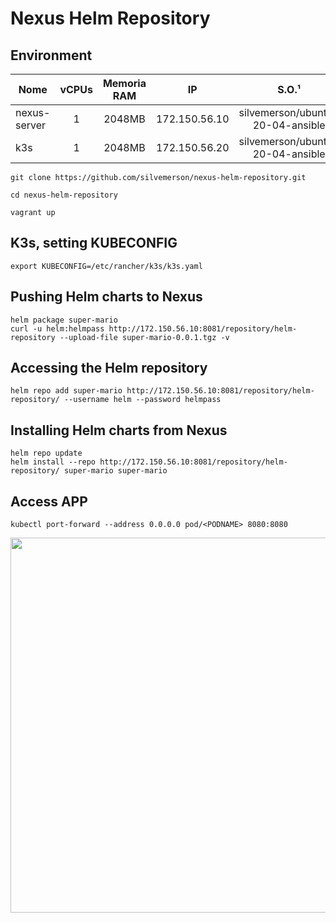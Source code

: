 # Nexus Helm Repository

## Environment

Nome       | vCPUs | Memoria RAM | IP            | S.O.¹           | Script de Provisionamento²
---------- |:-----:|:-----------:|:-------------:|:---------------:| -----------------------------
nexus-server       | 1     | 2048MB      | 172.150.56.10 | silvemerson/ubuntu-20-04-ansible | 
k3s    | 1     | 2048MB       | 172.150.56.20 | silvemerson/ubuntu-20-04-ansible | 

```
git clone https://github.com/silvemerson/nexus-helm-repository.git

cd nexus-helm-repository

vagrant up

```

##  K3s, setting KUBECONFIG

```
export KUBECONFIG=/etc/rancher/k3s/k3s.yaml
```

## Pushing Helm charts to Nexus

```
helm package super-mario
curl -u helm:helmpass http://172.150.56.10:8081/repository/helm-repository --upload-file super-mario-0.0.1.tgz -v

```

## Accessing the Helm repository

```
helm repo add super-mario http://172.150.56.10:8081/repository/helm-repository/ --username helm --password helmpass

```

## Installing Helm charts from Nexus

```
helm repo update
helm install --repo http://172.150.56.10:8081/repository/helm-repository/ super-mario super-mario 

```

## Access APP

```
kubectl port-forward --address 0.0.0.0 pod/<PODNAME> 8080:8080
```

<img src="assents/supermario.gif" width="800" height="600" />

